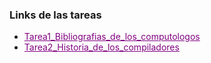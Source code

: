 ### Links de las tareas

- <a href="https://github.com/Alex-pozos/Tareas/blob/main/Tarea1/README.md" Style="color:purple">Tarea1_Bibliografias_de_los_computologos</a>
- <a href="https://view.genial.ly/5eb38edb70848f0d92cedac4/horizontal-infographic-timeline-historia-de-la-animacion" Style="color:purple">Tarea2_Historia_de_los_compiladores</a>